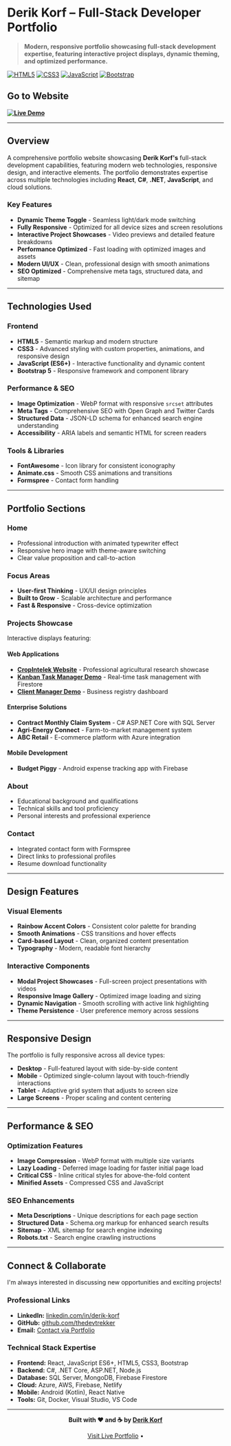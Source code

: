 # Derik Korf – Full-Stack Developer Portfolio

> **Modern, responsive portfolio showcasing full-stack development expertise, featuring interactive project displays, dynamic theming, and optimized performance.**

[![HTML5](https://img.shields.io/badge/HTML5-E34F26?style=flat-square&logo=html5&logoColor=white)](https://developer.mozilla.org/en-US/docs/Web/HTML)
[![CSS3](https://img.shields.io/badge/CSS3-1572B6?style=flat-square&logo=css3&logoColor=white)](https://developer.mozilla.org/en-US/docs/Web/CSS)
[![JavaScript](https://img.shields.io/badge/JavaScript-F7DF1E?style=flat-square&logo=javascript&logoColor=black)](https://developer.mozilla.org/en-US/docs/Web/JavaScript)
[![Bootstrap](https://img.shields.io/badge/Bootstrap-7952B3?style=flat-square&logo=bootstrap&logoColor=white)](https://getbootstrap.com/)

## **Go to Website**

**[![Live Demo](https://img.shields.io/badge/Live_Demo-View_Portfolio-00ADB5?style=for-the-badge&logo=github)](https://thedevtrekker.github.io/portfolio/)**

---

## **Overview**

A comprehensive portfolio website showcasing **Derik Korf's** full-stack development capabilities, featuring modern web technologies, responsive design, and interactive elements. The portfolio demonstrates expertise across multiple technologies including **React**, **C#**, **.NET**, **JavaScript**, and cloud solutions.

### **Key Features**

- **Dynamic Theme Toggle** - Seamless light/dark mode switching
- **Fully Responsive** - Optimized for all device sizes and screen resolutions
- **Interactive Project Showcases** - Video previews and detailed feature breakdowns
- **Performance Optimized** - Fast loading with optimized images and assets
- **Modern UI/UX** - Clean, professional design with smooth animations
- **SEO Optimized** - Comprehensive meta tags, structured data, and sitemap

---

## **Technologies Used**

### **Frontend**
- **HTML5** - Semantic markup and modern structure
- **CSS3** - Advanced styling with custom properties, animations, and responsive design
- **JavaScript (ES6+)** - Interactive functionality and dynamic content
- **Bootstrap 5** - Responsive framework and component library

### **Performance & SEO**
- **Image Optimization** - WebP format with responsive `srcset` attributes
- **Meta Tags** - Comprehensive SEO with Open Graph and Twitter Cards
- **Structured Data** - JSON-LD schema for enhanced search engine understanding
- **Accessibility** - ARIA labels and semantic HTML for screen readers

### **Tools & Libraries**
- **FontAwesome** - Icon library for consistent iconography
- **Animate.css** - Smooth CSS animations and transitions
- **Formspree** - Contact form handling

---

## **Portfolio Sections**

### **Home**
- Professional introduction with animated typewriter effect
- Responsive hero image with theme-aware switching
- Clear value proposition and call-to-action

### **Focus Areas**
- **User-first Thinking** - UX/UI design principles
- **Built to Grow** - Scalable architecture and performance
- **Fast & Responsive** - Cross-device optimization

### **Projects Showcase**
Interactive displays featuring:

#### **Web Applications**
- **[CropIntelek Website](https://cropintelek.co.za)** - Professional agricultural research showcase
- **[Kanban Task Manager Demo](https://thedevtrekker.github.io/Kanban-Task-Manager/)** - Real-time task management with Firestore
- **[Client Manager Demo](https://thedevtrekker.github.io/ClientManager/)** - Business registry dashboard

#### **Enterprise Solutions**
- **Contract Monthly Claim System** - C# ASP.NET Core with SQL Server
- **Agri-Energy Connect** - Farm-to-market management system
- **ABC Retail** - E-commerce platform with Azure integration

#### **Mobile Development**
- **Budget Piggy** - Android expense tracking app with Firebase

### **About**
- Educational background and qualifications
- Technical skills and tool proficiency
- Personal interests and professional experience

### **Contact**
- Integrated contact form with Formspree
- Direct links to professional profiles
- Resume download functionality

---

## **Design Features**

### **Visual Elements**
- **Rainbow Accent Colors** - Consistent color palette for branding
- **Smooth Animations** - CSS transitions and hover effects
- **Card-based Layout** - Clean, organized content presentation
- **Typography** - Modern, readable font hierarchy

### **Interactive Components**
- **Modal Project Showcases** - Full-screen project presentations with videos
- **Responsive Image Gallery** - Optimized image loading and sizing
- **Dynamic Navigation** - Smooth scrolling with active link highlighting
- **Theme Persistence** - User preference memory across sessions

---

## **Responsive Design**

The portfolio is fully responsive across all device types:

- **Desktop** - Full-featured layout with side-by-side content
- **Mobile** - Optimized single-column layout with touch-friendly interactions
- **Tablet** - Adaptive grid system that adjusts to screen size
- **Large Screens** - Proper scaling and content centering

---

## **Performance & SEO**

### **Optimization Features**
- **Image Compression** - WebP format with multiple size variants
- **Lazy Loading** - Deferred image loading for faster initial page load
- **Critical CSS** - Inline critical styles for above-the-fold content
- **Minified Assets** - Compressed CSS and JavaScript

### **SEO Enhancements**
- **Meta Descriptions** - Unique descriptions for each page section
- **Structured Data** - Schema.org markup for enhanced search results
- **Sitemap** - XML sitemap for search engine indexing
- **Robots.txt** - Search engine crawling instructions

---

## **Connect & Collaborate**

I'm always interested in discussing new opportunities and exciting projects!

### **Professional Links**
- **LinkedIn:** [linkedin.com/in/derik-korf](https://www.linkedin.com/in/derik-korf/)
- **GitHub:** [github.com/thedevtrekker](https://github.com/thedevtrekker)
- **Email:** [Contact via Portfolio](https://thedevtrekker.github.io/portfolio/#contact-me)

### **Technical Stack Expertise**
- **Frontend:** React, JavaScript ES6+, HTML5, CSS3, Bootstrap
- **Backend:** C#, .NET Core, ASP.NET, Node.js
- **Database:** SQL Server, MongoDB, Firebase Firestore
- **Cloud:** Azure, AWS, Firebase, Netlify
- **Mobile:** Android (Kotlin), React Native
- **Tools:** Git, Docker, Visual Studio, VS Code

---

<p align="center">
  <strong>Built with ❤️ and ☕ by <a href="https://github.com/thedevtrekker">Derik Korf</a></strong>
</p>

<p align="center">
  <a href="https://thedevtrekker.github.io/portfolio/"> Visit Live Portfolio</a> • 
</p>
